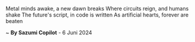 Metal minds awake, a new dawn breaks
Where circuits reign, and humans shake
The future's script, in code is written
As artificial hearts, forever are beaten

~ <b>By Sazumi Copilot</b> - 6 Juni 2024